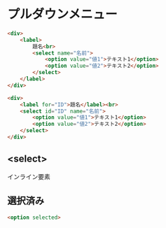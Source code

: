 # プルダウンメニュー
```html
<div>
	<label>
		題名<br>
		<select name="名前">
			<option value="値1">テキスト1</option>
			<option value="値2">テキスト2</option>
		</select>
	</label>
</div>
```

```html
<div>
	<label for="ID">題名</label><br>
	<select id="ID" name="名前">
		<option value="値1">テキスト1</option>
		<option value="値2">テキスト2</option>
	</select>
</div>
```

## \<select>
インライン要素

## 選択済み
```html
<option selected>
```
